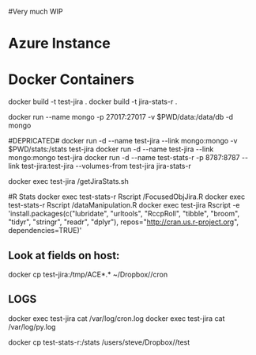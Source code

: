 #Very much WIP 
 

# Azure Instance

# Docker Containers 
docker build -t test-jira .
docker build -t jira-stats-r .

docker run --name mongo -p 27017:27017 -v $PWD/data:/data/db -d mongo

#DEPRICATED# 
docker run -d --name test-jira --link mongo:mongo -v $PWD/stats:/stats test-jira
docker run -d --name test-jira --link mongo:mongo test-jira
docker run -d --name test-stats-r -p 8787:8787 --link test-jira:test-jira --volumes-from test-jira jira-stats-r

docker exec test-jira /getJiraStats.sh

#R Stats
docker exec test-stats-r Rscript /FocusedObjJira.R
docker exec test-stats-r Rscript /dataManipulation.R
docker exec test-jira Rscript -e 'install.packages(c("lubridate", "urltools", "RccpRoll", "tibble", "broom", "tidyr", "stringr", "readr", "dplyr"), repos="http://cran.us.r-project.org", dependencies=TRUE)'


## Look at fields on host:
docker cp test-jira:/tmp/ACE*.* ~/Dropbox/<somecompany>/cron

## LOGS
docker exec test-jira cat /var/log/cron.log
docker exec test-jira cat /var/log/py.log


docker cp test-stats-r:/stats /users/steve/Dropbox/<somecompany>/test
